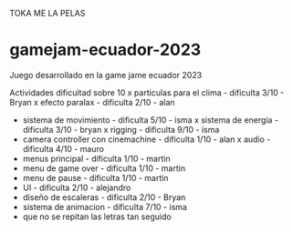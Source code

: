 TOKA ME LA PELAS

# gamejam-ecuador-2023
Juego desarrollado en la game jame ecuador 2023

Actividades
dificultad sobre 10
x particulas para el clima - dificulta 3/10 - Bryan
x efecto paralax - dificulta 2/10 - alan
- sistema de movimiento - dificulta 5/10 - isma
x sistema de energia - dificulta 3/10 - bryan
x rigging - dificulta 9/10 - isma
- camera controller con cinemachine - dificulta 1/10 - alan
x audio - dificulta 4/10 - mauro
- menus principal - dificulta 1/10 - martin 
- menu de game over - dificulta 1/10 - martin
- menu de pause - dificulta 1/10 - martin
- UI - dificulta 2/10 - alejandro
- diseño de escaleras - dificulta 2/10 - Bryan
- sistema de animacion - dificulta 7/10 - isma
- que no se repitan las letras tan seguido

